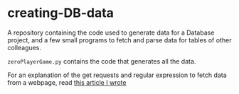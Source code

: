 # creating-DB-data

A repository containing the code used to generate data for a Database project, and a few small programs to fetch and parse data for tables of other colleagues.

`zeroPlayerGame.py` contains the code that generates all the data.

For an explanation of the get requests and regular expression to fetch data from a webpage, read [this article I wrote](https://medium.com/@rodrigo.m.mesquita/get-data-for-your-db-schoolwork-with-6-lines-of-python-e68a108f65ff)
